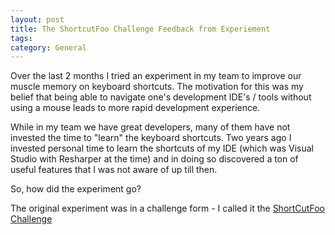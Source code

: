 ```yaml
---
layout: post
title: The ShortcutFoo Challenge Feedback from Experiement
tags: 
category: General
---
```


Over the last 2 months I tried an experiment in my team to improve our muscle memory on keyboard shortcuts. The motivation for this was my belief that being able to navigate one's development IDE's / tools without using a mouse leads to more rapid development experience. 

While in my team we have great developers, many of them have not invested the time to "learn" the keyboard shortcuts. Two years ago I invested personal time to learn the shortcuts of my IDE (which was Visual Studio with Resharper at the time) and in doing so discovered a ton of useful features that I was not aware of up till then.

So, how did the experiment go?

The original experiment was in a challenge form - I called it the [ShortCutFoo Challenge](http://blog.markpearl.co.za/ShortcutFoo-Challenge)
